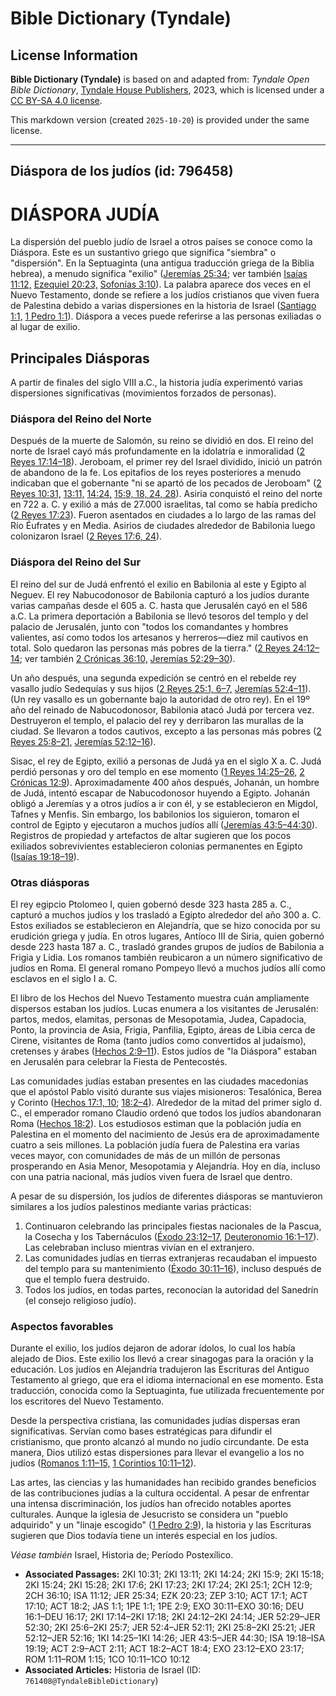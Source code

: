 # Bible Dictionary (Tyndale)

## License Information

**Bible Dictionary (Tyndale)** is based on and adapted from: _Tyndale Open Bible Dictionary_, [Tyndale House Publishers](https://tyndaleopenresources.com/), 2023, which is licensed under a [CC BY-SA 4.0 license](https://creativecommons.org/licenses/by-sa/4.0/legalcode.en).

This markdown version (created `2025-10-20`) is provided under the same license.



--------------------------------

## Diáspora de los judíos (id: 796458)

DIÁSPORA JUDÍA
==============

La dispersión del pueblo judío de Israel a otros países se conoce como la Diáspora. Este es un sustantivo griego que significa "siembra" o "dispersión". En la Septuaginta (una antigua traducción griega de la Biblia hebrea), a menudo significa "exilio" ([Jeremías 25:34](https://ref.ly/Jer25:34); ver también [Isaías 11:12,](https://ref.ly/Isa11:12) [Ezequiel 20:23,](https://ref.ly/Ezek20:23) [Sofonías 3:10](https://ref.ly/Zeph3:10)). La palabra aparece dos veces en el Nuevo Testamento, donde se refiere a los judíos cristianos que viven fuera de Palestina debido a varias dispersiones en la historia de Israel ([Santiago 1:1,](https://ref.ly/Jas1:1) [1 Pedro 1:1](https://ref.ly/1Pet1:1)). Diáspora a veces puede referirse a las personas exiliadas o al lugar de exilio.

Principales Diásporas
---------------------

A partir de finales del siglo VIII a.C., la historia judía experimentó varias dispersiones significativas (movimientos forzados de personas).

### Diáspora del Reino del Norte

Después de la muerte de Salomón, su reino se dividió en dos. El reino del norte de Israel cayó más profundamente en la idolatría e inmoralidad ([2 Reyes 17:14–18](https://ref.ly/2Kgs17:14-2Kgs17:18)). Jeroboam, el primer rey del Israel dividido, inició un patrón de abandono de la fe. Los epitafios de los reyes posteriores a menudo indicaban que el gobernante "ni se apartó de los pecados de Jeroboam" ([2 Reyes 10:31,](https://ref.ly/2Kgs10:31) [13:11,](https://ref.ly/2Kgs13:11) [14:24,](https://ref.ly/2Kgs14:24) [15:9, 18, 24, 28](https://ref.ly/2Kgs15:9,2Kgs15:18,2Kgs15:24,2Kgs15:28)). Asiria conquistó el reino del norte en 722 a. C. y exilió a más de 27\.000 israelitas, tal como se había predicho ([2 Reyes 17:23](https://ref.ly/2Kgs17:23)). Fueron asentados en ciudades a lo largo de las ramas del Río Éufrates y en Media. Asirios de ciudades alrededor de Babilonia luego colonizaron Israel ([2 Reyes 17:6, 24](https://ref.ly/2Kgs17:6,2Kgs17:24)).

### Diáspora del Reino del Sur

El reino del sur de Judá enfrentó el exilio en Babilonia al este y Egipto al Neguev. El rey Nabucodonosor de Babilonia capturó a los judíos durante varias campañas desde el 605 a. C. hasta que Jerusalén cayó en el 586 a.C. La primera deportación a Babilonia se llevó tesoros del templo y del palacio de Jerusalén, junto con "todos los comandantes y hombres valientes, así como todos los artesanos y herreros—diez mil cautivos en total. Solo quedaron las personas más pobres de la tierra." ([2 Reyes 24:12–14](https://ref.ly/2Kgs24:12-2Kgs24:14); ver también [2 Crónicas 36:10,](https://ref.ly/2Chr36:10) [Jeremías 52:29–30](https://ref.ly/Jer52:29-Jer52:30)).

Un año después, una segunda expedición se centró en el rebelde rey vasallo judío Sedequías y sus hijos ([2 Reyes 25:1, 6–7,](https://ref.ly/2Kgs25:1,2Kgs25:6-2Kgs25:7) [Jeremías 52:4–11](https://ref.ly/Jer52:4-Jer52:11)). (Un rey vasallo es un gobernante bajo la autoridad de otro rey). En el 19º año del reinado de Nabucodonosor, Babilonia atacó Judá por tercera vez. Destruyeron el templo, el palacio del rey y derribaron las murallas de la ciudad. Se llevaron a todos cautivos, excepto a las personas más pobres ([2 Reyes 25:8–21,](https://ref.ly/2Kgs25:8-2Kgs25:21) [Jeremías 52:12–16](https://ref.ly/Jer52:12-Jer52:16)).

Sisac, el rey de Egipto, exilió a personas de Judá ya en el siglo X a. C. Judá perdió personas y oro del templo en ese momento ([1 Reyes 14:25–26,](https://ref.ly/1Kgs14:25-1Kgs14:26) [2 Crónicas 12:9](https://ref.ly/2Chr12:9)). Aproximadamente 400 años después, Johanán, un hombre de Judá, intentó escapar de Nabucodonosor huyendo a Egipto. Johanán obligó a Jeremías y a otros judíos a ir con él, y se establecieron en Migdol, Tafnes y Menfis. Sin embargo, los babilonios los siguieron, tomaron el control de Egipto y ejecutaron a muchos judíos allí ([Jeremías 43:5–44:30](https://ref.ly/Jer43:5-Jer44:30)). Registros de propiedad y artefactos de altar sugieren que los pocos exiliados sobrevivientes establecieron colonias permanentes en Egipto ([Isaías 19:18–19](https://ref.ly/Isa19:18-Isa19:19)).

### Otras diásporas

El rey egipcio Ptolomeo I, quien gobernó desde 323 hasta 285 a. C., capturó a muchos judíos y los trasladó a Egipto alrededor del año 300 a. C. Estos exiliados se establecieron en Alejandría, que se hizo conocida por su erudición griega y judía. En otros lugares, Antíoco III de Siria, quien gobernó desde 223 hasta 187 a. C., trasladó grandes grupos de judíos de Babilonia a Frigia y Lidia. Los romanos también reubicaron a un número significativo de judíos en Roma. El general romano Pompeyo llevó a muchos judíos allí como esclavos en el siglo I a. C.

El libro de los Hechos del Nuevo Testamento muestra cuán ampliamente dispersos estaban los judíos. Lucas enumera a los visitantes de Jerusalén: partos, medos, elamitas, personas de Mesopotamia, Judea, Capadocia, Ponto, la provincia de Asia, Frigia, Panfilia, Egipto, áreas de Libia cerca de Cirene, visitantes de Roma (tanto judíos como convertidos al judaísmo), cretenses y árabes ([Hechos 2:9–11](https://ref.ly/Acts2:9-Acts2:11)). Estos judíos de "la Diáspora" estaban en Jerusalén para celebrar la Fiesta de Pentecostés.

Las comunidades judías estaban presentes en las ciudades macedonias que el apóstol Pablo visitó durante sus viajes misioneros: Tesalónica, Berea y Corinto ([Hechos 17:1, 10](https://ref.ly/Acts17:1,Acts17:10); [18:2–4](https://ref.ly/Acts18:2-Acts18:4)). Alrededor de la mitad del primer siglo d. C., el emperador romano Claudio ordenó que todos los judíos abandonaran Roma ([Hechos 18:2](https://ref.ly/Acts18:2)). Los estudiosos estiman que la población judía en Palestina en el momento del nacimiento de Jesús era de aproximadamente cuatro a seis millones. La población judía fuera de Palestina era varias veces mayor, con comunidades de más de un millón de personas prosperando en Asia Menor, Mesopotamia y Alejandría. Hoy en día, incluso con una patria nacional, más judíos viven fuera de Israel que dentro.

A pesar de su dispersión, los judíos de diferentes diásporas se mantuvieron similares a los judíos palestinos mediante varias prácticas:

1. Continuaron celebrando las principales fiestas nacionales de la Pascua, la Cosecha y los Tabernáculos ([Éxodo 23:12–17,](https://ref.ly/Exod23:12-Exod23:17) [Deuteronomio 16:1–17](https://ref.ly/Deut16:1-Deut16:17)). Las celebraban incluso mientras vivían en el extranjero.
2. Las comunidades judías en tierras extranjeras recaudaban el impuesto del templo para su mantenimiento ([Éxodo 30:11–16](https://ref.ly/Exod30:11-Exod30:16)), incluso después de que el templo fuera destruido.
3. Todos los judíos, en todas partes, reconocían la autoridad del Sanedrín (el consejo religioso judío).

### Aspectos favorables

Durante el exilio, los judíos dejaron de adorar ídolos, lo cual los había alejado de Dios. Este exilio los llevó a crear sinagogas para la oración y la educación. Los judíos en Alejandría tradujeron las Escrituras del Antiguo Testamento al griego, que era el idioma internacional en ese momento. Esta traducción, conocida como la Septuaginta, fue utilizada frecuentemente por los escritores del Nuevo Testamento.

Desde la perspectiva cristiana, las comunidades judías dispersas eran significativas. Servían como bases estratégicas para difundir el cristianismo, que pronto alcanzó al mundo no judío circundante. De esta manera, Dios utilizó estas dispersiones para llevar el evangelio a los no judíos ([Romanos 1:11–15,](https://ref.ly/Rom1:11-Rom1:15) [1 Corintios 10:11–12](https://ref.ly/1Cor10:11-1Cor10:12)).

Las artes, las ciencias y las humanidades han recibido grandes beneficios de las contribuciones judías a la cultura occidental. A pesar de enfrentar una intensa discriminación, los judíos han ofrecido notables aportes culturales. Aunque la iglesia de Jesucristo se considera un "pueblo adquirido" y un "linaje escogido" ([1 Pedro 2:9](https://ref.ly/1Pet2:9)), la historia y las Escrituras sugieren que Dios todavía tiene un interés especial en los judíos.

*Véase también* Israel, Historia de; Período Postexílico.

* **Associated Passages:** 2KI 10:31; 2KI 13:11; 2KI 14:24; 2KI 15:9; 2KI 15:18; 2KI 15:24; 2KI 15:28; 2KI 17:6; 2KI 17:23; 2KI 17:24; 2KI 25:1; 2CH 12:9; 2CH 36:10; ISA 11:12; JER 25:34; EZK 20:23; ZEP 3:10; ACT 17:1; ACT 17:10; ACT 18:2; JAS 1:1; 1PE 1:1; 1PE 2:9; EXO 30:11–EXO 30:16; DEU 16:1–DEU 16:17; 2KI 17:14–2KI 17:18; 2KI 24:12–2KI 24:14; JER 52:29–JER 52:30; 2KI 25:6–2KI 25:7; JER 52:4–JER 52:11; 2KI 25:8–2KI 25:21; JER 52:12–JER 52:16; 1KI 14:25–1KI 14:26; JER 43:5–JER 44:30; ISA 19:18–ISA 19:19; ACT 2:9–ACT 2:11; ACT 18:2–ACT 18:4; EXO 23:12–EXO 23:17; ROM 1:11–ROM 1:15; 1CO 10:11–1CO 10:12
* **Associated Articles:** Historia de Israel (ID: `761408@TyndaleBibleDictionary`)

